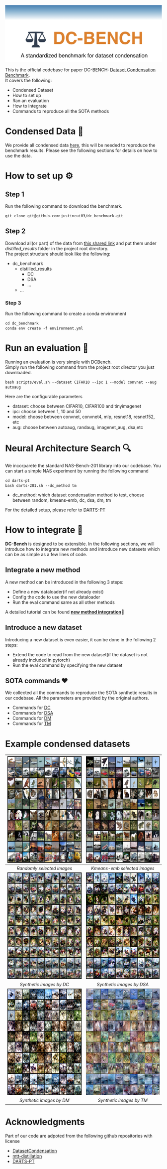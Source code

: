 <img src="pictures/logo.png">

This is the official codebase for paper DC-BENCH: [Dataset Condensation Benchmark](https://arxiv.org/abs/2207.09639).  
It covers the following:  
- Condensed Dataset
- How to set up 
- Ran an evaluation
- How to integrate
- Commands to reproduce all the SOTA methods


# Condensed Data 💾
We provide all condensed data [here](https://drive.google.com/drive/folders/1trp0MyUoL9QrbsdQ8w7TxgoXcMJecoyH?usp=sharing), this will be needed to reproduce the benchmark results. Please see the following sections for details on how to use the data.

# How to set up ⚙️
## Step 1 
Run the following command to download the benchmark.
```
git clone git@github.com:justincui03/dc_benchmark.git
```
## Step 2
Download all(or part) of the data from [this shared link](https://drive.google.com/drive/folders/1trp0MyUoL9QrbsdQ8w7TxgoXcMJecoyH?usp=sharing) and put them under <em>distilled_results</em> folder in the project root directory.   
The project structure should look like the following:    
- dc_benchmark
  - distilled_results
    - DC
    - DSA
    - ...
  - ...

### Step 3
Run the following command to create a conda environment
```
cd dc_benchmark
conda env create -f environment.yml
```

# Run an evaluation 🚀
Running an evaluation is very simple with DCBench.  
Simply run the following command from the project root director you just downloaded.
```
bash scripts/eval.sh --dataset CIFAR10 --ipc 1 --model convnet --aug autoaug
```
Here are the configurable parameters
- dataset: choose between CIFAR10, CIFAR100 and tinyimagenet
- ipc: choose between 1, 10 and 50
- model: choose between convnet, convnet4, mlp, resnet18, resnet152, etc
- aug: choose between autoaug, randaug, imagenet_aug, dsa,etc

# Neural Architecture Search 🔍
We incorparete the standard NAS-Bench-201 library into our codebase.
You can start a simple NAS experiment by running the following command
```
cd darts-pt
bash darts-201.sh --dc_method tm
```
- dc_method: which dataset condensation method to test, choose between random, kmeans-emb, dc, dsa, dm, tm

For the detailed setup, please refer to [DARTS-PT
](https://github.com/ruocwang/darts-pt)

# How to integrate 🤔
**DC-Bench** is designed to be extensible. In the following sections, we will introduce how to integrate new methods and introduce new datasets which can be as simple as a few lines of code. 
## Integrate a new method
A new method can be introduced in the following 3 steps:
- Define a new dataloader(if not already exist)
- Config the code to use the new dataloader
- Run the eval command same as all other methods

A detailed tutorial can be found [**new method integration**](docs/new_method.md)🚀


## Introduce a new dataset
Introducing a new dataset is even easier, it can be done in the following 2 steps:  
- Extend the code to read from the new dataset(if the dataset is not already included in pytorch)
- Run the eval command by specifying the new dataset

## SOTA commands ❤️
We collected all the commands to reproduce the SOTA synthetic results in our codebase. All the parameters are provided by the original authors.   
- Commands for [DC](methods/dc/readme.md)
- Commands for [DSA](methods/dc/readme.md)
- Commands for [DM](methods/dc/readme.md)
- Commands for [TM](methods/tm/readme.md)



# Example condensed datasets
|<img src="pictures/random.png" width="342" height="342">| <img src="pictures/kmeans_selection.png" width="342" height="342">|
|:--:|:--:|
|*Randomly selected images* | *Kmeans-emb selected images* |
|<img src="pictures/vis_DC_CIFAR10_ConvNet_10ipc_exp3_iter1000.png" width="342" height="342"> | <img src="pictures/vis_DSA_CIFAR10_ConvNet_10ipc_exp4_iter1000.png" width="342" height="342">|
|*Synthetic images by DC* | *Synthetic images by DSA* |
|<img src="pictures/vis_DM_CIFAR10_ConvNet_10ipc_exp0_iter20000.png" width="342" height="342"> |<img src="pictures/tm_cifar_10_ipc10.png" width="342" height="342">|
|*Synthetic images by DM* | *Synthetic images by TM* |

# Acknowledgments

Part of our code are adpoted from the following github repositories with license
- [DatasetCondensation](https://github.com/VICO-UoE/DatasetCondensation)
- [mtt-distillation](https://github.com/GeorgeCazenavette/mtt-distillation)
- [DARTS-PT](https://github.com/ruocwang/darts-pt)
